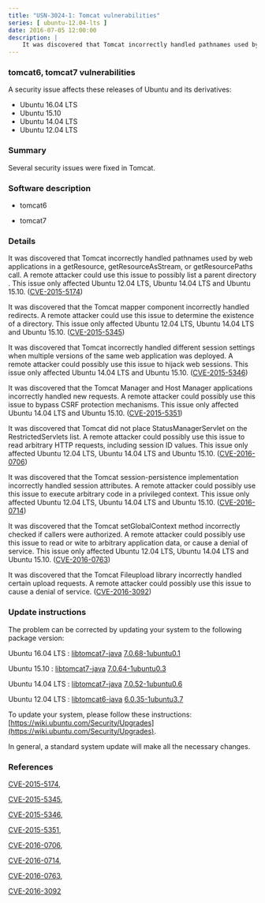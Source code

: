 ```yaml
---
title: "USN-3024-1: Tomcat vulnerabilities"
series: [ ubuntu-12.04-lts ]
date: 2016-07-05 12:00:00
description: |
    It was discovered that Tomcat incorrectly handled pathnames used by web applications in a getResource, getResourceAsStream, or getResourcePaths call. A remote attacker could use this issue to possibly list a parent directory . This issue only affected Ubuntu 12.04 LTS, Ubuntu 14.04 LTS and Ubuntu 15.10. ([CVE-2015-5174](http://people.ubuntu.com/~ubuntu-security/cve/CVE-2015-5174))
--- 
```

 
### tomcat6, tomcat7 vulnerabilities

A security issue affects these releases of Ubuntu and its derivatives:

* Ubuntu 16.04 LTS
* Ubuntu 15.10
* Ubuntu 14.04 LTS
* Ubuntu 12.04 LTS

### Summary

Several security issues were fixed in Tomcat. 

### Software description

* tomcat6 

* tomcat7 

### Details

It was discovered that Tomcat incorrectly handled pathnames used by web applications in a getResource, getResourceAsStream, or getResourcePaths call. A remote attacker could use this issue to possibly list a parent directory . This issue only affected Ubuntu 12.04 LTS, Ubuntu 14.04 LTS and Ubuntu 15.10. ([CVE-2015-5174](http://people.ubuntu.com/~ubuntu-security/cve/CVE-2015-5174))

It was discovered that the Tomcat mapper component incorrectly handled redirects. A remote attacker could use this issue to determine the existence of a directory. This issue only affected Ubuntu 12.04 LTS, Ubuntu 14.04 LTS and Ubuntu 15.10. ([CVE-2015-5345](http://people.ubuntu.com/~ubuntu-security/cve/CVE-2015-5345))

It was discovered that Tomcat incorrectly handled different session settings when multiple versions of the same web application was deployed. A remote attacker could possibly use this issue to hijack web sessions. This issue only affected Ubuntu 14.04 LTS and Ubuntu 15.10. ([CVE-2015-5346](http://people.ubuntu.com/~ubuntu-security/cve/CVE-2015-5346))

It was discovered that the Tomcat Manager and Host Manager applications incorrectly handled new requests. A remote attacker could possibly use this issue to bypass CSRF protection mechanisms. This issue only affected Ubuntu 14.04 LTS and Ubuntu 15.10. ([CVE-2015-5351](http://people.ubuntu.com/~ubuntu-security/cve/CVE-2015-5351))

It was discovered that Tomcat did not place StatusManagerServlet on the RestrictedServlets list. A remote attacker could possibly use this issue to read arbitrary HTTP requests, including session ID values. This issue only affected Ubuntu 12.04 LTS, Ubuntu 14.04 LTS and Ubuntu 15.10. ([CVE-2016-0706](http://people.ubuntu.com/~ubuntu-security/cve/CVE-2016-0706))

It was discovered that the Tomcat session-persistence implementation incorrectly handled session attributes. A remote attacker could possibly use this issue to execute arbitrary code in a privileged context. This issue only affected Ubuntu 12.04 LTS, Ubuntu 14.04 LTS and Ubuntu 15.10. ([CVE-2016-0714](http://people.ubuntu.com/~ubuntu-security/cve/CVE-2016-0714))

It was discovered that the Tomcat setGlobalContext method incorrectly checked if callers were authorized. A remote attacker could possibly use this issue to read or wite to arbitrary application data, or cause a denial of service. This issue only affected Ubuntu 12.04 LTS, Ubuntu 14.04 LTS and Ubuntu 15.10. ([CVE-2016-0763](http://people.ubuntu.com/~ubuntu-security/cve/CVE-2016-0763))

It was discovered that the Tomcat Fileupload library incorrectly handled certain upload requests. A remote attacker could possibly use this issue to cause a denial of service. ([CVE-2016-3092](http://people.ubuntu.com/~ubuntu-security/cve/CVE-2016-3092)) 

### Update instructions

The problem can be corrected by updating your system to the following package version:

Ubuntu 16.04 LTS
 : [libtomcat7-java](https://launchpad.net/ubuntu/+source/tomcat7) <span> [7.0.68-1ubuntu0.1](https://launchpad.net/ubuntu/+source/tomcat7/7.0.68-1ubuntu0.1) </span> 

Ubuntu 15.10
 : [libtomcat7-java](https://launchpad.net/ubuntu/+source/tomcat7) <span> [7.0.64-1ubuntu0.3](https://launchpad.net/ubuntu/+source/tomcat7/7.0.64-1ubuntu0.3) </span> 

Ubuntu 14.04 LTS
 : [libtomcat7-java](https://launchpad.net/ubuntu/+source/tomcat7) <span> [7.0.52-1ubuntu0.6](https://launchpad.net/ubuntu/+source/tomcat7/7.0.52-1ubuntu0.6) </span> 

Ubuntu 12.04 LTS
 : [libtomcat6-java](https://launchpad.net/ubuntu/+source/tomcat6) <span> [6.0.35-1ubuntu3.7](https://launchpad.net/ubuntu/+source/tomcat6/6.0.35-1ubuntu3.7) </span> 

To update your system, please follow these instructions: [https://wiki.ubuntu.com/Security/Upgrades](https://wiki.ubuntu.com/Security/Upgrades).

In general, a standard system update will make all the necessary changes. 

### References

 [CVE-2015-5174](http://people.ubuntu.com/~ubuntu-security/cve/CVE-2015-5174), 

 [CVE-2015-5345](http://people.ubuntu.com/~ubuntu-security/cve/CVE-2015-5345), 

 [CVE-2015-5346](http://people.ubuntu.com/~ubuntu-security/cve/CVE-2015-5346), 

 [CVE-2015-5351](http://people.ubuntu.com/~ubuntu-security/cve/CVE-2015-5351), 

 [CVE-2016-0706](http://people.ubuntu.com/~ubuntu-security/cve/CVE-2016-0706), 

 [CVE-2016-0714](http://people.ubuntu.com/~ubuntu-security/cve/CVE-2016-0714), 

 [CVE-2016-0763](http://people.ubuntu.com/~ubuntu-security/cve/CVE-2016-0763), 

 [CVE-2016-3092](http://people.ubuntu.com/~ubuntu-security/cve/CVE-2016-3092)
 
